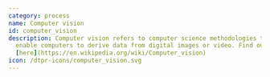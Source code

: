 ```yaml
---
category: process
name: Computer vision
id: computer_vision
description: Computer vision refers to computer science methodologies that
  enable computers to derive data from digital images or video. Find out more
  [here](https://en.wikipedia.org/wiki/Computer_vision)
icon: /dtpr-icons/computer_vision.svg
---
```

